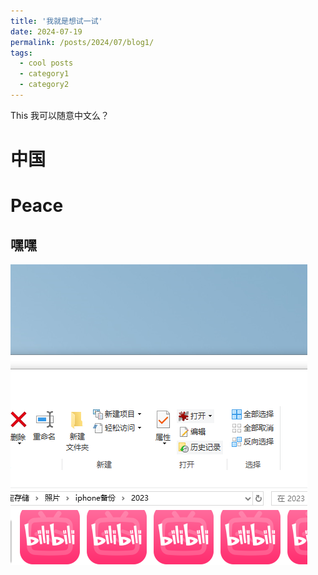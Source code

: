 ```yaml
---
title: '我就是想试一试'
date: 2024-07-19
permalink: /posts/2024/07/blog1/
tags:
  - cool posts
  - category1
  - category2
---
```


This 我可以随意中文么？

中国
======

Peace
======

嘿嘿
------

![image-20240719181625400](./../images/image-20240719181625400.png)

